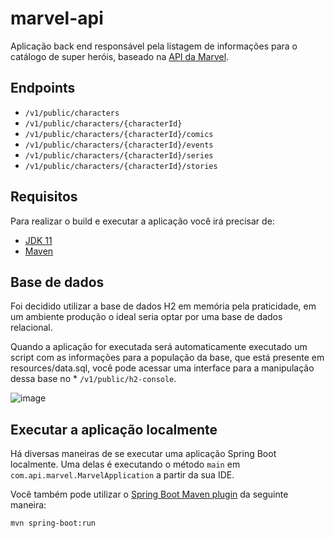 # marvel-api

Aplicação back end responsável pela listagem de informações para o catálogo de super heróis, baseado na [API da Marvel](https://developer.marvel.com/docs#!/public).

## Endpoints
* `/v1/public/characters`
* `/v1/public/characters/{characterId}`
* `/v1/public/characters/{characterId}/comics`
* `/v1/public/characters/{characterId}/events`
* `/v1/public/characters/{characterId}/series`
* `/v1/public/characters/{characterId}/stories`

## Requisitos

Para realizar o build e executar a aplicação você irá precisar de:

- [JDK 11](https://www.oracle.com/java/technologies/javase/jdk11-archive-downloads.html)
- [Maven](https://maven.apache.org)

## Base de dados

Foi decidido utilizar a base de dados H2 em memória pela praticidade, em um ambiente produção o ideal seria optar por uma base de dados relacional.

Quando a aplicação for executada será automaticamente executado um script com as informações para a população da base, que está presente em resources/data.sql, 
você pode acessar uma interface para a manipulação dessa base no * `/v1/public/h2-console`.

![image](https://user-images.githubusercontent.com/19320921/122404813-eb31a080-cf55-11eb-820e-7632c564e5e9.png)

## Executar a aplicação localmente

Há diversas maneiras de se executar uma aplicação Spring Boot localmente. Uma delas é executando o método `main` em `com.api.marvel.MarvelApplication` a partir da sua IDE.

Você também pode utilizar o [Spring Boot Maven plugin](https://docs.spring.io/spring-boot/docs/current/reference/html/build-tool-plugins-maven-plugin.html) da seguinte maneira:

```shell
mvn spring-boot:run
```
